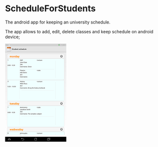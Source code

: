 ScheduleForStudents
===================

The android app for keeping  an university schedule.

The app allows to add, edit, delete classes and keep schedule on android device;



![Alt text](https://github.com/ZhenyaKholodkov/ScheduleForStudents/blob/master/device-2014-10-06-142618.png "Optional title")
